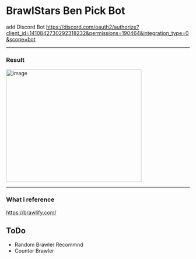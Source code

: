 # BrawlStars Ben Pick Bot
add Discord Bot
https://discord.com/oauth2/authorize?client_id=1410842730292318232&permissions=190464&integration_type=0&scope=bot

---
### Result
<img width="371" height="309" alt="image" src="https://github.com/user-attachments/assets/708bda9f-1e20-4b8a-9fb9-d9c09b0fc2d2" />

---
### What i reference
https://brawlify.com/

## ToDo
* Random Brawler Recommnd
* Counter Brawler
